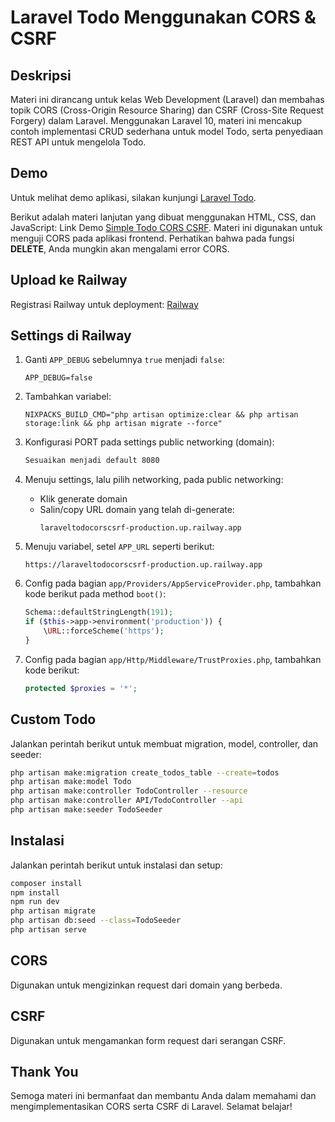 # Laravel Todo Menggunakan CORS & CSRF

## Deskripsi

Materi ini dirancang untuk kelas Web Development (Laravel) dan membahas topik CORS (Cross-Origin Resource Sharing) dan CSRF (Cross-Site Request Forgery) dalam Laravel. Menggunakan Laravel 10, materi ini mencakup contoh implementasi CRUD sederhana untuk model Todo, serta penyediaan REST API untuk mengelola Todo.

## Demo

Untuk melihat demo aplikasi, silakan kunjungi [Laravel Todo](https://laraveltodocorscsrf-production.up.railway.app/).

Berikut adalah materi lanjutan yang dibuat menggunakan HTML, CSS, dan JavaScript: Link Demo [Simple Todo CORS CSRF](https://simple-todo-cors-csrf.vercel.app/). Materi ini digunakan untuk menguji CORS pada aplikasi frontend. Perhatikan bahwa pada fungsi **DELETE**, Anda mungkin akan mengalami error CORS.

## Upload ke Railway

Registrasi Railway untuk deployment: [Railway](https://railway.app/)

## Settings di Railway

1. Ganti `APP_DEBUG` sebelumnya `true` menjadi `false`:

    ```env
    APP_DEBUG=false
    ```

2. Tambahkan variabel:

    ```env
    NIXPACKS_BUILD_CMD="php artisan optimize:clear && php artisan storage:link && php artisan migrate --force"
    ```

3. Konfigurasi PORT pada settings public networking (domain):

    ```bash
    Sesuaikan menjadi default 8080
    ```

4. Menuju settings, lalu pilih networking, pada public networking:

    - Klik generate domain
    - Salin/copy URL domain yang telah di-generate:
        ```plaintext
        laraveltodocorscsrf-production.up.railway.app
        ```

5. Menuju variabel, setel `APP_URL` seperti berikut:

    ```env
    https://laraveltodocorscsrf-production.up.railway.app
    ```

6. Config pada bagian `app/Providers/AppServiceProvider.php`, tambahkan kode berikut pada method `boot()`:

    ```php
    Schema::defaultStringLength(191);
    if ($this->app->environment('production')) {
        \URL::forceScheme('https');
    }
    ```

7. Config pada bagian `app/Http/Middleware/TrustProxies.php`, tambahkan kode berikut:
    ```php
    protected $proxies = '*';
    ```

## Custom Todo

Jalankan perintah berikut untuk membuat migration, model, controller, dan seeder:

```bash
php artisan make:migration create_todos_table --create=todos
php artisan make:model Todo
php artisan make:controller TodoController --resource
php artisan make:controller API/TodoController --api
php artisan make:seeder TodoSeeder
```

## Instalasi

Jalankan perintah berikut untuk instalasi dan setup:

```bash
composer install
npm install
npm run dev
php artisan migrate
php artisan db:seed --class=TodoSeeder
php artisan serve
```

## CORS

Digunakan untuk mengizinkan request dari domain yang berbeda.

## CSRF

Digunakan untuk mengamankan form request dari serangan CSRF.

## Thank You

Semoga materi ini bermanfaat dan membantu Anda dalam memahami dan mengimplementasikan CORS serta CSRF di Laravel. Selamat belajar!
